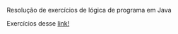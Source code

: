 Resolução de exercícios de lógica de programa em Java

Exercícios desse [link!](https://www.dio.me/articles/lista-de-exercicios-para-treinar-logica-de-programacao)
